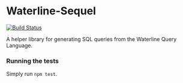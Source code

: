 Waterline-Sequel
====================

[![Build Status](https://travis-ci.org/balderdashy/waterline-sequel.svg?branch=master)](https://travis-ci.org/balderdashy/waterline-sequel)

A helper library for generating SQL queries from the Waterline Query Language.

### Running the tests
Simply run `npm test`.
